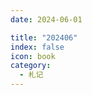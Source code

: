 ```yaml
---
date: 2024-06-01

title: "202406"
index: false
icon: book
category:
  - 札记
---
```


<Catalog />

<!-- more

## 主要内容

- [20240502](20240502/20240502.md)
- [20240505](20240505/20240505.md)
- [20240414](20240414.md)
- [20240415](20240415.md)
- [20240418](20240418.md)
- [20240420](20240420.md)
- [20240421](20240421.md)
- [20240422](20240422.md)
- [20240423](20240423.md)
- [20240424](20240424.md)
- [20240425](20240425.md)
- [20240426](20240426.md)
- [20240427](20240427.md)
- [20240428](20240428.md)
- [20240429](20240429.md)
- ... -->





